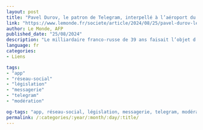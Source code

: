 ```yaml
---
layout: post
title: "Pavel Durov, le patron de Telegram, interpellé à l’aéroport du Bourget"
link: "https://www.lemonde.fr/societe/article/2024/08/25/pavel-durov-le-patron-de-telegram-interpelle-a-l-aeroport-du-bourget_6293756_3224.html"
author: Le Monde, AFP
published_date: "25/08/2024"
description: "Le milliardaire franco-russe de 39 ans faisait l’objet d’un mandat de recherche émis par des enquêteurs français visant diverses infractions de sa messagerie cryptée. Il devrait être présenté à la justice dimanche."
language: fr
categories:
- Liens

tags:
- "app"
- "réseau-social"
- "législation"
- "messagerie"
- "telegram"
- "modération"

og-tags: "app, réseau-social, législation, messagerie, telegram, modération"
permalink: /:categories/:year/:month/:day/:title/
---
```


